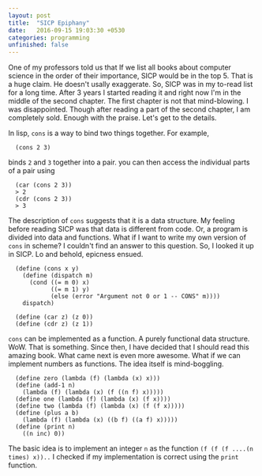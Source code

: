 ```yaml
---
layout: post
title:  "SICP Epiphany"
date:   2016-09-15 19:03:30 +0530
categories: programming  
unfinished: false 
---
```


One of my professors told us that If we list all books about computer science in the order of their importance, SICP would be in the top 5. That is a huge claim. 
He doesn't usally exaggerate. So, SICP was in my to-read list for a long time. After 3 years I started reading it and right now I'm in the middle of the second chapter. 
The first chapter is not that mind-blowing. I was disappointed. Though after reading a part of the second chapter, I am completely sold. 
Enough with the praise. Let's get to the details.

In lisp, `cons` is a way to bind two things together.
For example,

```
  (cons 2 3) 
```

binds `2` and `3` together into a pair.
you can then access the individual parts of a pair using

``` 
  (car (cons 2 3))
  > 2
  (cdr (cons 2 3))
  > 3
```

The description of `cons` suggests that it is a data structure. My feeling before 
reading SICP was that data is different from code. Or, a program is divided into data and functions.
What if I want to write my own version of `cons` in scheme? I couldn't find an 
answer to this question. So, I looked it up in SICP. Lo and behold, epicness ensued.

```
  (define (cons x y)
    (define (dispatch m)
      (cond ((= m 0) x)
            ((= m 1) y)
            (else (error "Argument not 0 or 1 -- CONS" m))))
    dispatch)

  (define (car z) (z 0))
  (define (cdr z) (z 1))
```

`cons` can be implemented as a function. A purely functional data structure. WoW. That is something. 
Since then, I have decided that I should read this amazing book. What came next is even more awesome. 
What if we can implement numbers as functions. The idea itself is mind-boggling.

```
  (define zero (lambda (f) (lambda (x) x)))
  (define (add-1 n)
    (lambda (f) (lambda (x) (f ((n f) x)))))
  (define one (lambda (f) (lambda (x) (f x))))
  (define two (lambda (f) (lambda (x) (f (f x)))))
  (define (plus a b)
    (lambda (f) (lambda (x) ((b f) ((a f) x)))))
  (define (print n)
    ((n inc) 0))
```

The basic idea is to implement an integer `n` as the function  `(f (f (f ....(n times) x))..`
I checked if my implementation is correct using the `print` function. 


